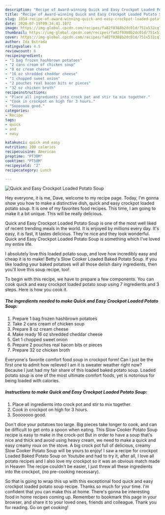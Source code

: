 ```yaml
---
description: "Recipe of Award-winning Quick and Easy Crockpot Loaded Potato Soup"
title: "Recipe of Award-winning Quick and Easy Crockpot Loaded Potato Soup"
slug: 1854-recipe-of-award-winning-quick-and-easy-crockpot-loaded-potato-soup
date: 2020-07-19T09:34:41.107Z
image: https://img-global.cpcdn.com/recipes/fa82f0388b2dc01d/751x532cq70/quick-and-easy-crockpot-loaded-potato-soup-recipe-main-photo.jpg
thumbnail: https://img-global.cpcdn.com/recipes/fa82f0388b2dc01d/751x532cq70/quick-and-easy-crockpot-loaded-potato-soup-recipe-main-photo.jpg
cover: https://img-global.cpcdn.com/recipes/fa82f0388b2dc01d/751x532cq70/quick-and-easy-crockpot-loaded-potato-soup-recipe-main-photo.jpg
author: Ida Estrada
ratingvalue: 4.5
reviewcount: 6
recipeingredient:
- "1 bag frozen hashbrown potatoes"
- "2 cans cream of chicken soup"
- "8 oz cream cheese"
- "16 oz shredded cheddar cheese"
- "1 chopped sweet onion"
- "2 pouches real bacon bits or pieces"
- "32 oz chicken broth"
recipeinstructions:
- "Place all ingredients into crock pot and stir to mix together."
- "Cook in crockpot on high for 3 hours."
- "Sooooooo good."
categories:
- Recipe
tags:
- quick
- and
- easy

katakunci: quick and easy 
nutrition: 200 calories
recipecuisine: American
preptime: "PT30M"
cooktime: "PT50M"
recipeyield: "2"
recipecategory: Lunch

---
```



![Quick and Easy Crockpot Loaded Potato Soup](https://img-global.cpcdn.com/recipes/fa82f0388b2dc01d/751x532cq70/quick-and-easy-crockpot-loaded-potato-soup-recipe-main-photo.jpg)

Hey everyone, it is me, Dave, welcome to my recipe page. Today, I'm gonna show you how to make a distinctive dish, quick and easy crockpot loaded potato soup. It is one of my favorites food recipes. This time, I am going to make it a bit unique. This will be really delicious.

Quick and Easy Crockpot Loaded Potato Soup is one of the most well liked of recent trending meals in the world. It is enjoyed by millions every day. It's easy, it is fast, it tastes delicious. They're nice and they look wonderful. Quick and Easy Crockpot Loaded Potato Soup is something which I've loved my entire life.

I absolutely love this loaded potato soup, and love how incredibly easy and cheap it is to make! Betty&#39;s Slow Cooker Loaded Baked Potato Soup. If you like loading your baked potatoes will all those delish dairy ingredients, then you&#39;ll love this soup recipe, too!


To begin with this recipe, we have to prepare a few components. You can cook quick and easy crockpot loaded potato soup using 7 ingredients and 3 steps. Here is how you cook it.

<!--inarticleads1-->

##### The ingredients needed to make Quick and Easy Crockpot Loaded Potato Soup:

1. Prepare 1 bag frozen hashbrown potatoes
1. Take 2 cans cream of chicken soup
1. Prepare 8 oz cream cheese
1. Make ready 16 oz shredded cheddar cheese
1. Get 1 chopped sweet onion
1. Prepare 2 pouches real bacon bits or pieces
1. Prepare 32 oz chicken broth


Everyone&#39;s favorite comfort food soup in crockpot form! Can I just be the first one to admit how relieved I am it is sweater weather right now? Because I just had my fair share of this loaded baked potato soup. Loaded potato soup is one of the most ultimate comfort foods, yet is notorious for being loaded with calories. 

<!--inarticleads2-->

##### Instructions to make Quick and Easy Crockpot Loaded Potato Soup:

1. Place all ingredients into crock pot and stir to mix together.
1. Cook in crockpot on high for 3 hours.
1. Sooooooo good.


Don&#39;t dice your potatoes too large. Big pieces take longer to cook, and can be difficult to get onto a spoon when eating. This Slow Cooker Potato Soup recipe is easy to make in the crock-pot But in order to have a soup that&#39;s nice and thick and avoid using heavy cream, we need to make a quick and easy creamy roux on the stove. A big crock pot full of delicious, creamy Slow Cooker Potato Soup will be yours to enjoy! I saw a recipe for crockpot Loaded Baked Potato Soup on Youtube and had to try it, after all, I love all potato recipes and I also love my crockpot so it was an obvious match made in Heaven The recipe couldn&#39;t be easier, I just threw all these ingredients into the crockpot, (no pre-cooking necessary). 

So that is going to wrap this up with this exceptional food quick and easy crockpot loaded potato soup recipe. Thanks so much for your time. I'm confident that you can make this at home. There's gonna be interesting food in home recipes coming up. Remember to bookmark this page in your browser, and share it to your loved ones, friends and colleague. Thank you for reading. Go on get cooking!
